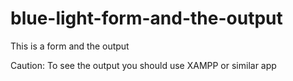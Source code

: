 # blue-light-form-and-the-output
This is a form and the output 

Caution: To see the output you should use XAMPP or similar app
